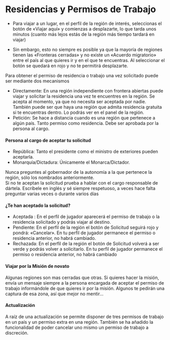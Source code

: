 # Residencias y Permisos de Trabajo

- Para viajar a un lugar, en el perfil de la región de interés, seleccionas el botón de «Viajar aquí» y comienzas a desplazarte, lo que tarda unos minutos (cuanto más lejos estás de la región más tiempo tardará en viajar)  

- Sin embargo, esto no siempre es posible ya que la mayoría de regiones tienen las «Fronteras cerradas» y no existe un «Acuerdo migratorio» entre el país al que quieres ir y en el que te encuentras. Al seleccionar el botón se quedará en rojo y no te permitirá desplazarte.

Para obtener el permiso de residencia o trabajo una vez solicitado puede ser mediante dos mecanismos

- Directamente: En una región independiente con frontera abiertas puede viajar y solicitar la residencia una vez te encuentres en la región. Se acepta al momento, ya que no necesita ser aceptada por nadie. También puede ser que haya una región que admita residencia gratuita si te encuentras dentro. Lo podrás ver en el panel de la región.
- Petición: Se hace a distancia cuando es una región que pertenece a algún país. Tanto permiso como residencia. Debe ser aprobada por la persona al cargo.

#### Persona al cargo de aceptar tu solicitud

- República: Tanto el presidente como el ministro de exteriores pueden aceptarla.
- Monarquía/Dictadura: Únicamente el Monarca/Dictador.  
    

Nunca preguntes al gobernador de la autonomía a la que pertenece la región, sólo los nombrados anteriormente.  
Si no te aceptan la solicitud prueba a hablar con el cargo responsable de dártela. Escríbele en inglés y sé siempre respetuoso, a veces hace falta preguntar varias veces o durante varios días

#### ¿Te han aceptado la solicitud?

- Aceptada : En el perfil de jugador aparecerá el permiso de trabajo o la residencia solicitado y podrás viajar al destino.
- Pendiente: En el perfil de la región el botón de Solicitud seguirá rojo y pondrá: «Cancelar». En tu perfil de jugador permanece el permiso o residencia anterior, no habrá cambiado.
- Rechazada: En el perfil de la región el botón de Solicitud volverá a ser verde y podrás volver a solicitarlo. En tu perfil de jugador permanece el permiso o residencia anterior, no habrá cambiado

#### Viajar por la Misión de novato

Algunas regiones son mas cerradas que otras. Si quieres hacer la misión, envía un mensaje siempre a la persona encargada de aceptar el permiso de trabajo informándole de que quieres ir por la misión. Algunos te pedirán una captura de esa zona, así que mejor no mentir…

#### Actualización

A raíz de una actualización se permite disponer de tres permisos de trabajo en un país y un permiso extra en una región. También se ha añadido la funcionalidad de poder cancelar uno mismo un permiso de trabajo a discreción.
